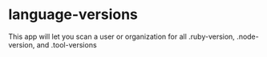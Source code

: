 # language-versions

This app will let you scan a user or organization for all .ruby-version, .node-version, and .tool-versions
